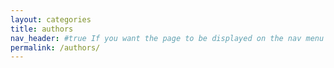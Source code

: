 ```yaml
---
layout: categories
title: authors
nav_header: #true If you want the page to be displayed on the nav menu on top of the site, leave "true" here. If not, you can leave it blank
permalink: /authors/
---
```

